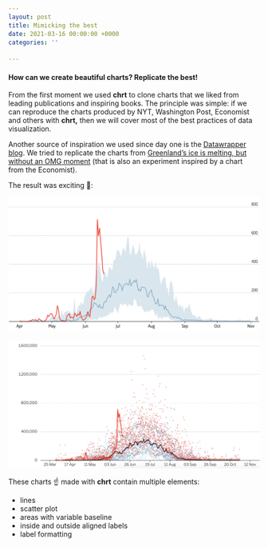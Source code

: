 ```yaml
---
layout: post
title: Mimicking the best
date: 2021-03-16 00:00:00 +0000
categories: ''

---
```

#### How can we create beautiful charts? Replicate the best!

From the first moment we used **chrt** to clone charts that we liked from leading publications and inspiring books. The principle was simple: if we can reproduce the charts produced by NYT, Washington Post, Economist and others with **chrt,** then we will cover most of the best practices of data visualization.

Another source of inspiration we used since day one is the [Datawrapper blog](https://blog.datawrapper.de/). We tried to replicate the charts from [Greenland’s ice is melting, but without an OMG moment](https://blog.datawrapper.de/weekly-chart-greenland-ice-melting-global-warming-2019/) (that is also an experiment inspired by a chart from the Economist).

The result was exciting 🎊:

![](/assets/uploads/screenshot-2021-06-27-at-18-04-26.png)

![](/assets/uploads/screenshot-2021-06-27-at-18-06-51.png)

These charts ☝️ made with **chrt** contain multiple elements:

* lines
* scatter plot
* areas with variable baseline
* inside and outside aligned labels
* label formatting
